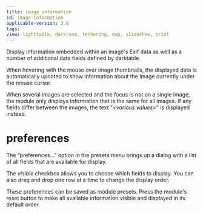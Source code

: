 ```yaml
---
title: image information
id: image-information
applicable-version: 3.6
tags:
view: lighttable, darkroom, tethering, map, slideshow, print
---
```


Display information embedded within an image's Exif data as well as a number of additional data fields defined by darktable.

When hovering with the mouse over image thumbnails, the displayed data is automatically updated to show information about the image currently under the mouse cursor.

When several images are selected and the focus is not on a single image, the module only displays information that is the same for all images. If any fields differ between the images, the text "_\<various values\>_" is displayed instead.

# preferences

The “preferences…” option in the presets menu brings up a dialog with a list of all fields that are available for display.

The _visible_ checkbox allows you to choose which fields to display. You can also drag and drop one row at a time to change the display order.

These preferences can be saved as module presets. Press the module's reset button to make all available information visible and displayed in its default order.
